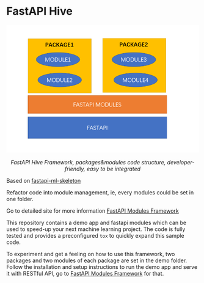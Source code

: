 # FastAPI Hive

![architecture](./docs/architecture.png)

<p align="center">
    <em>FastAPI Hive Framework, packages&modules code structure, developer-friendly, easy to be integrated</em>
</p>

Based on [fastapi-ml-skeleton](https://github.com/eightBEC/fastapi-ml-skeleton)

Refactor code into module management, ie, every modules could be set in one folder.

Go to detailed site for more information [FastAPI Modules Framework](https://fanqingsong.github.io/fastapi-ml-skeleton/)

This repository contains a demo app and fastapi modules which can be used to speed-up your next machine learning project. The code is fully tested and provides a preconfigured `tox` to quickly expand this sample code.

To experiment and get a feeling on how to use this framework, two packages and two modules of each package are set in the demo folder. Follow the installation and setup instructions to run the demo app and serve it with RESTful API, go to [FastAPI Modules Framework](https://fanqingsong.github.io/fastapi-ml-skeleton/) for that.

